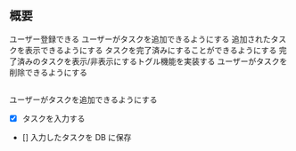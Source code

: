 ## 概要

ユーザー登録できる
ユーザーがタスクを追加できるようにする
追加されたタスクを表示できるようにする
タスクを完了済みにすることができるようにする
完了済みのタスクを表示/非表示にするトグル機能を実装する
ユーザーがタスクを削除できるようにする

##

ユーザーがタスクを追加できるようにする

- [x] タスクを入力する
- [] 入力したタスクを DB に保存
